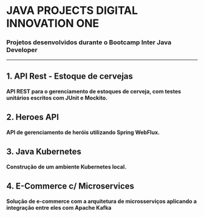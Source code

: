 # JAVA PROJECTS DIGITAL INNOVATION ONE
### Projetos desenvolvidos durante o Bootcamp Inter Java Developer
------------------------------------------------------------------

## 1. API Rest - Estoque de cervejas
####  API REST para o gerenciamento de estoques de cerveja, com testes unitários escritos com JUnit e Mockito.

## 2. Heroes API 
#### API de gerenciamento de heróis utilizando Spring WebFlux.

## 3. Java Kubernetes
#### Construção de um ambiente Kubernetes local.

## 4. E-Commerce c/ Microservices
#### Solução de e-commerce com a arquitetura de microsserviços aplicando a integração entre eles com Apache Kafka
